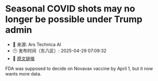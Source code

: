 # Seasonal COVID shots may no longer be possible under Trump admin
- 📅 来源: Ars Technica AI
- 🕒 发布时间（东八区）: 2025-04-29 07:09:32
- 🔗 [原文链接](https://arstechnica.com/health/2025/04/under-trump-the-fda-may-no-longer-approve-seasonal-covid-shots/)

FDA was supposed to decide on Novavax vaccine by April 1, but it now wants more data.